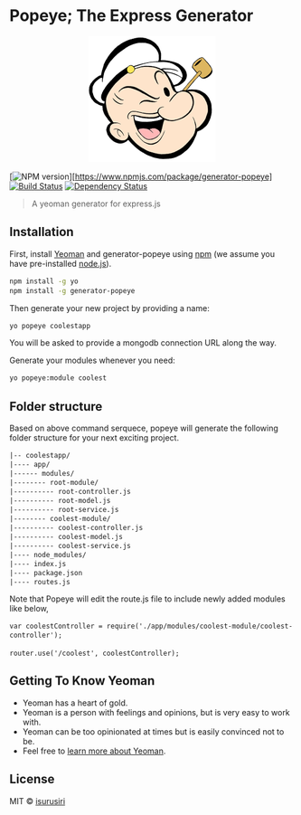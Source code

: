 # Popeye; The Express Generator 

<p align="center">
  <img src="https://github.com/isurusiri/generator-popeye/blob/master/popeye.png">
</p>

[![NPM version][npm-image]][https://www.npmjs.com/package/generator-popeye] [![Build Status][travis-image]][travis-url] [![Dependency Status][daviddm-image]][daviddm-url]

> A yeoman generator for express.js

## Installation

First, install [Yeoman](http://yeoman.io) and generator-popeye using [npm](https://www.npmjs.com/) (we assume you have pre-installed [node.js](https://nodejs.org/)).

```bash
npm install -g yo
npm install -g generator-popeye
```

Then generate your new project by providing a name:

```bash
yo popeye coolestapp
```
You will be asked to provide a mongodb connection URL along the way.

Generate your modules whenever you need:

```bash
yo popeye:module coolest
```

## Folder structure

Based on above command serquece, popeye will generate the following folder structure for your next exciting project.

```
|-- coolestapp/
|---- app/
|------ modules/
|-------- root-module/
|---------- root-controller.js
|---------- root-model.js
|---------- root-service.js
|-------- coolest-module/
|---------- coolest-controller.js
|---------- coolest-model.js
|---------- coolest-service.js
|---- node_modules/
|---- index.js
|---- package.json
|---- routes.js
```
Note that Popeye will edit the route.js file to include newly added modules like below,

```
var coolestController = require('./app/modules/coolest-module/coolest-controller');

router.use('/coolest', coolestController);
```

## Getting To Know Yeoman

 * Yeoman has a heart of gold.
 * Yeoman is a person with feelings and opinions, but is very easy to work with.
 * Yeoman can be too opinionated at times but is easily convinced not to be.
 * Feel free to [learn more about Yeoman](http://yeoman.io/).

## License

MIT © [isurusiri](https://isurusiri.com/)


[npm-image]: https://badge.fury.io/js/generator-popeye.svg
[npm-url]: https://npmjs.org/package/generator-popeye
[travis-image]: https://travis-ci.org/isurusiri/generator-popeye.svg?branch=master
[travis-url]: https://travis-ci.org/isurusiri/generator-popeye
[daviddm-image]: https://david-dm.org/isurusiri/generator-popeye.svg?theme=shields.io
[daviddm-url]: https://david-dm.org/isurusiri/generator-popeye
